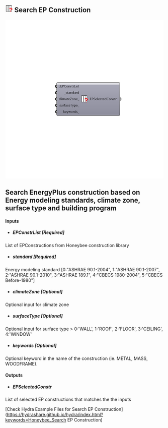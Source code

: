 ## ![](../../images/icons/Search_EP_Construction.png) Search EP Construction

![](../../images/components/Search_EP_Construction.png)

Search EnergyPlus construction based on Energy modeling standards, climate zone, surface type and building program
 -
 

#### Inputs
* ##### EPConstrList [Required]
List of EPConstructions from Honeybee construction library
* ##### standard [Required]
Energy modeling standard [0:"ASHRAE 90.1-2004", 1:"ASHRAE 90.1-2007", 2:"ASHRAE 90.1-2010", 3:"ASHRAE 189.1", 4:"CBECS 1980-2004", 5:"CBECS Before-1980"]
* ##### climateZone [Optional]
Optional input for climate zone
* ##### surfaceType [Optional]
Optional input for surface type > 0:'WALL', 1:'ROOF', 2:'FLOOR', 3:'CEILING', 4:'WINDOW'
* ##### keywords [Optional]
Optional keyword in the name of the construction (ie. METAL, MASS, WOODFRAME).

#### Outputs
* ##### EPSelectedConstr
List of selected EP constructions that matches the the inputs


[Check Hydra Example Files for Search EP Construction](https://hydrashare.github.io/hydra/index.html?keywords=Honeybee_Search EP Construction)